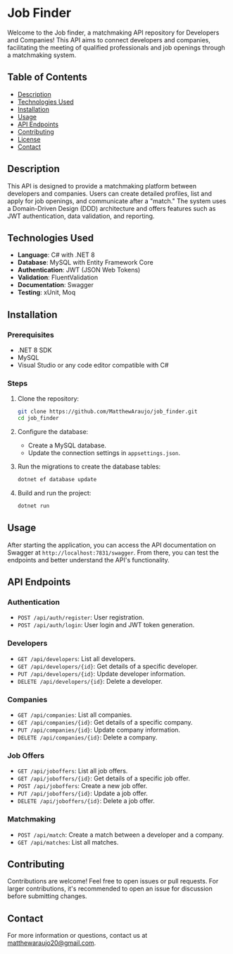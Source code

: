 # Job Finder

Welcome to the Job finder, a matchmaking API repository for Developers and Companies! This API aims to connect developers and companies, facilitating the meeting of qualified professionals and job openings through a matchmaking system.

## Table of Contents

- [Description](#description)
- [Technologies Used](#technologies-used)
- [Installation](#installation)
- [Usage](#usage)
- [API Endpoints](#api-endpoints)
- [Contributing](#contributing)
- [License](#license)
- [Contact](#contact)

## Description

This API is designed to provide a matchmaking platform between developers and companies. Users can create detailed profiles, list and apply for job openings, and communicate after a "match." The system uses a Domain-Driven Design (DDD) architecture and offers features such as JWT authentication, data validation, and reporting.

## Technologies Used

- **Language**: C# with .NET 8
- **Database**: MySQL with Entity Framework Core
- **Authentication**: JWT (JSON Web Tokens)
- **Validation**: FluentValidation
- **Documentation**: Swagger
- **Testing**: xUnit, Moq

## Installation

### Prerequisites

- .NET 8 SDK
- MySQL
- Visual Studio or any code editor compatible with C#

### Steps

1. Clone the repository:

   ```bash
   git clone https://github.com/MatthewAraujo/job_finder.git
   cd job_finder
   ```

2. Configure the database:

   - Create a MySQL database.
   - Update the connection settings in `appsettings.json`.

3. Run the migrations to create the database tables:

   ```bash
   dotnet ef database update
   ```

4. Build and run the project:

   ```bash
   dotnet run
   ```

## Usage

After starting the application, you can access the API documentation on Swagger at `http://localhost:7831/swagger`. From there, you can test the endpoints and better understand the API's functionality.

## API Endpoints

### Authentication

- `POST /api/auth/register`: User registration.
- `POST /api/auth/login`: User login and JWT token generation.

### Developers

- `GET /api/developers`: List all developers.
- `GET /api/developers/{id}`: Get details of a specific developer.
- `PUT /api/developers/{id}`: Update developer information.
- `DELETE /api/developers/{id}`: Delete a developer.

### Companies

- `GET /api/companies`: List all companies.
- `GET /api/companies/{id}`: Get details of a specific company.
- `PUT /api/companies/{id}`: Update company information.
- `DELETE /api/companies/{id}`: Delete a company.

### Job Offers

- `GET /api/joboffers`: List all job offers.
- `GET /api/joboffers/{id}`: Get details of a specific job offer.
- `POST /api/joboffers`: Create a new job offer.
- `PUT /api/joboffers/{id}`: Update a job offer.
- `DELETE /api/joboffers/{id}`: Delete a job offer.

### Matchmaking

- `POST /api/match`: Create a match between a developer and a company.
- `GET /api/matches`: List all matches.

## Contributing

Contributions are welcome! Feel free to open issues or pull requests. For larger contributions, it's recommended to open an issue for discussion before submitting changes.

## Contact

For more information or questions, contact us at [matthewaraujo20@gmail.com](mailto:matthewaraujo20@gmail.com).
